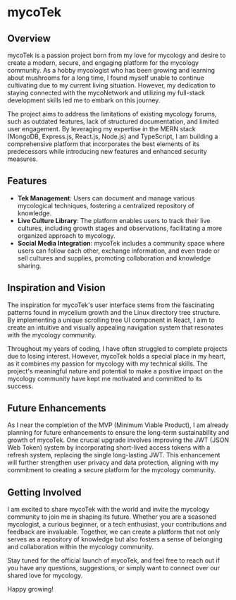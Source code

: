 # mycoTek

## Overview

mycoTek is a passion project born from my love for mycology and desire to create a modern, secure, and engaging platform for the mycology community. As a hobby mycologist who has been growing and learning about mushrooms for a long time, I found myself unable to continue cultivating due to my current living situation. However, my dedication to staying connected with the mycoNetwork and utilizing my full-stack development skills led me to embark on this journey.

The project aims to address the limitations of existing mycology forums, such as outdated features, lack of structured documentation, and limited user engagement. By leveraging my expertise in the MERN stack (MongoDB, Express.js, React.js, Node.js) and TypeScript, I am building a comprehensive platform that incorporates the best elements of its predecessors while introducing new features and enhanced security measures.

## Features

- **Tek Management**: Users can document and manage various mycological techniques, fostering a centralized repository of knowledge.
- **Live Culture Library**: The platform enables users to track their live cultures, including growth stages and observations, facilitating a more organized approach to mycology.
- **Social Media Integration**: mycoTek includes a community space where users can follow each other, exchange information, and even trade or sell cultures and supplies, promoting collaboration and knowledge sharing.

## Inspiration and Vision

The inspiration for mycoTek's user interface stems from the fascinating patterns found in mycelium growth and the Linux directory tree structure. By implementing a unique scrolling tree UI component in React, I aim to create an intuitive and visually appealing navigation system that resonates with the mycology community.

Throughout my years of coding, I have often struggled to complete projects due to losing interest. However, mycoTek holds a special place in my heart, as it combines my passion for mycology with my technical skills. The project's meaningful nature and potential to make a positive impact on the mycology community have kept me motivated and committed to its success.

## Future Enhancements

As I near the completion of the MVP (Minimum Viable Product), I am already planning for future enhancements to ensure the long-term sustainability and growth of mycoTek. One crucial upgrade involves improving the JWT (JSON Web Token) system by incorporating short-lived access tokens with a refresh system, replacing the single long-lasting JWT. This enhancement will further strengthen user privacy and data protection, aligning with my commitment to creating a secure platform for the mycology community.

## Getting Involved

I am excited to share mycoTek with the world and invite the mycology community to join me in shaping its future. Whether you are a seasoned mycologist, a curious beginner, or a tech enthusiast, your contributions and feedback are invaluable. Together, we can create a platform that not only serves as a repository of knowledge but also fosters a sense of belonging and collaboration within the mycology community.

Stay tuned for the official launch of mycoTek, and feel free to reach out if you have any questions, suggestions, or simply want to connect over our shared love for mycology.

Happy growing!

